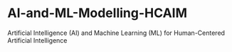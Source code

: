 # AI-and-ML-Modelling-HCAIM
Artificial Intelligence (AI) and Machine Learning (ML) for Human-Centered Artificial Intelligence
